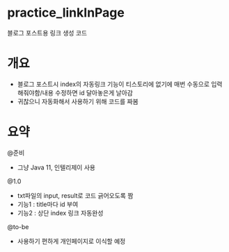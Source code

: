 # practice_linkInPage
블로그 포스트용 링크 생성 코드

# 개요
- 블로그 포스트시 index의 자동링크 기능이 티스토리에 없기에 매번 수동으로 입력해줘야함/내용 수정하면 id 달아놓은게 날아감 
- 귀찮으니 자동화해서 사용하기 위해 코드를 짜봄

# 요약
@준비
- 그냥 Java 11, 인텔리제이 사용

@1.0
- txt파일의 input, result로 코드 긁어오도록 짬
- 기능1 : title마다 id 부여
- 기능2 : 상단 index 링크 자동완성

@to-be
- 사용하기 편하게 개인페이지로 이식할 예정
